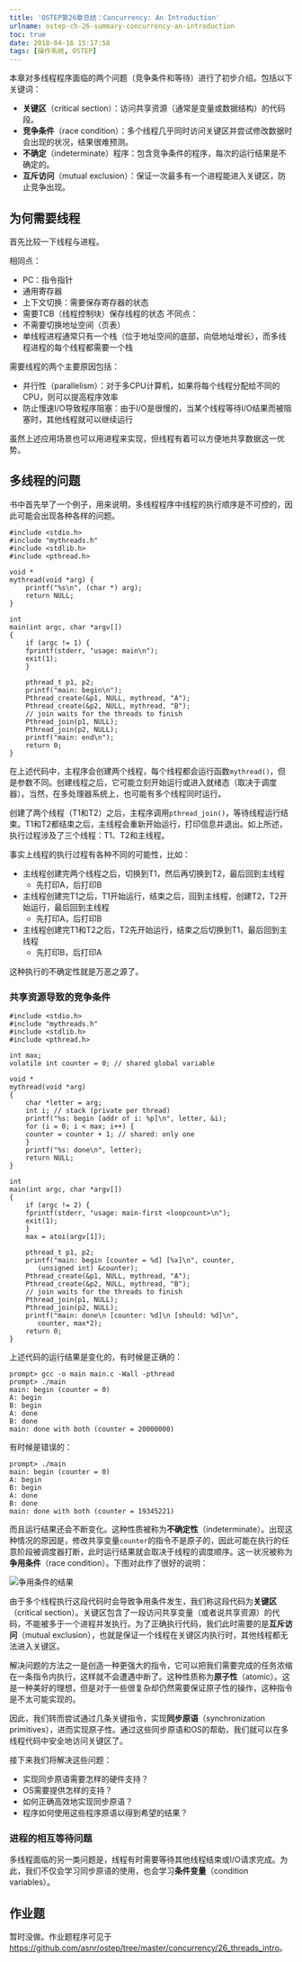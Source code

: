 ```yaml
---
title: 'OSTEP第26章总结：Concurrency: An Introduction'
urlname: ostep-ch-26-summary-concurrency-an-introduction
toc: true
date: 2018-04-16 15:17:58
tags: [操作系统, OSTEP]
---
```


本章对多线程程序面临的两个问题（竞争条件和等待）进行了初步介绍。包括以下关键词：
* **关键区**（critical section）：访问共享资源（通常是变量或数据结构）的代码段。
* **竞争条件**（race condition）：多个线程几乎同时访问关键区并尝试修改数据时会出现的状况，结果很难预测。
* **不确定**（indeterminate）程序：包含竞争条件的程序，每次的运行结果是不确定的。
* **互斥访问**（mutual exclusion）：保证一次最多有一个进程能进入关键区，防止竞争出现。

## 为何需要线程
首先比较一下线程与进程。

相同点：
* PC：指令指针
* 通用寄存器
* 上下文切换：需要保存寄存器的状态
* 需要TCB（线程控制块）保存线程的状态
不同点：
* 不需要切换地址空间（页表）
* 单线程进程通常只有一个栈（位于地址空间的底部，向低地址增长），而多线程进程的每个线程都需要一个栈

需要线程的两个主要原因包括：
* 并行性（parallelism）：对于多CPU计算机，如果将每个线程分配给不同的CPU，则可以提高程序效率
* 防止慢速I/O导致程序阻塞：由于I/O是很慢的，当某个线程等待I/O结果而被阻塞时，其他线程就可以继续运行

虽然上述应用场景也可以用进程来实现，但线程有着可以方便地共享数据这一优势。

## 多线程的问题
书中首先举了一个例子，用来说明，多线程程序中线程的执行顺序是不可控的，因此可能会出现各种各样的问题。

```
#include <stdio.h>
#include "mythreads.h"
#include <stdlib.h>
#include <pthread.h>

void *
mythread(void *arg) {
    printf("%s\n", (char *) arg);
    return NULL;
}

int
main(int argc, char *argv[])
{                    
    if (argc != 1) {
	fprintf(stderr, "usage: main\n");
	exit(1);
    }

    pthread_t p1, p2;
    printf("main: begin\n");
    Pthread_create(&p1, NULL, mythread, "A");
    Pthread_create(&p2, NULL, mythread, "B");
    // join waits for the threads to finish
    Pthread_join(p1, NULL);
    Pthread_join(p2, NULL);
    printf("main: end\n");
    return 0;
}
```

在上述代码中，主程序会创建两个线程，每个线程都会运行函数`mythread()`，但是参数不同。创建线程之后，它可能立刻开始运行或进入就绪态（取决于调度器）。当然，在多处理器系统上，也可能有多个线程同时运行。

创建了两个线程（T1和T2）之后，主程序调用`pthread_join()`，等待线程运行结束。T1和T2都结束之后，主线程会重新开始运行，打印信息并退出。如上所述，执行过程涉及了三个线程：T1、T2和主线程。

事实上线程的执行过程有各种不同的可能性，比如：
* 主线程创建完两个线程之后，切换到T1，然后再切换到T2，最后回到主线程
  * 先打印A，后打印B
* 主线程创建完T1之后，T1开始运行，结束之后，回到主线程，创建T2，T2开始运行，最后回到主线程
  * 先打印A，后打印B
* 主线程创建完T1和T2之后，T2先开始运行，结束之后切换到T1，最后回到主线程
  * 先打印B，后打印A

这种执行的不确定性就是万恶之源了。

### 共享资源导致的竞争条件
```
#include <stdio.h>
#include "mythreads.h"
#include <stdlib.h>
#include <pthread.h>

int max;
volatile int counter = 0; // shared global variable

void *
mythread(void *arg)
{
    char *letter = arg;
    int i; // stack (private per thread)
    printf("%s: begin [addr of i: %p]\n", letter, &i);
    for (i = 0; i < max; i++) {
	counter = counter + 1; // shared: only one
    }
    printf("%s: done\n", letter);
    return NULL;
}

int
main(int argc, char *argv[])
{                    
    if (argc != 2) {
	fprintf(stderr, "usage: main-first <loopcount>\n");
	exit(1);
    }
    max = atoi(argv[1]);

    pthread_t p1, p2;
    printf("main: begin [counter = %d] [%x]\n", counter,
	   (unsigned int) &counter);
    Pthread_create(&p1, NULL, mythread, "A");
    Pthread_create(&p2, NULL, mythread, "B");
    // join waits for the threads to finish
    Pthread_join(p1, NULL);
    Pthread_join(p2, NULL);
    printf("main: done\n [counter: %d]\n [should: %d]\n",
	   counter, max*2);
    return 0;
}
```

上述代码的运行结果是变化的，有时候是正确的：
```
prompt> gcc -o main main.c -Wall -pthread
prompt> ./main
main: begin (counter = 0)
A: begin
B: begin
A: done
B: done
main: done with both (counter = 20000000)
```
有时候是错误的：
```
prompt> ./main
main: begin (counter = 0)
A: begin
B: begin
A: done
B: done
main: done with both (counter = 19345221)
```
而且运行结果还会不断变化。这种性质被称为**不确定性**（indeterminate）。出现这种情况的原因是，修改共享变量`counter`的指令不是原子的，因此可能在执行的任意阶段被调度器打断，此时运行结果就会取决于线程的调度顺序。这一状况被称为**争用条件**（race condition）。下图对此作了很好的说明：

![争用条件的结果](race-condition.png)

由于多个线程执行这段代码时会导致争用条件发生，我们称这段代码为**关键区**（critical section）。关键区包含了一段访问共享变量（或者说共享资源）的代码，不能被多于一个进程并发执行。为了正确执行代码，我们此时需要的是**互斥访问**（mutual exclusion），也就是保证一个线程在关键区内执行时，其他线程都无法进入关键区。

解决问题的方法之一是创造一种更强大的指令，它可以把我们需要完成的任务浓缩在一条指令内执行，这样就不会遭遇中断了。这种性质称为**原子性**（atomic）。这是一种美好的理想，但是对于一些很复杂却仍然需要保证原子性的操作，这种指令是不太可能实现的。

因此，我们转而尝试通过几条关键指令，实现**同步原语**（synchronization primitives），进而实现原子性。通过这些同步原语和OS的帮助，我们就可以在多线程代码中安全地访问关键区了。

接下来我们将解决这些问题：
* 实现同步原语需要怎样的硬件支持？
* OS需要提供怎样的支持？
* 如何正确高效地实现同步原语？
* 程序如何使用这些程序原语以得到希望的结果？

### 进程的相互等待问题
多线程面临的另一类问题是，线程有时需要等待其他线程结束或I/O请求完成。为此，我们不仅会学习同步原语的使用，也会学习**条件变量**（condition variables）。

## 作业题
暂时没做。作业题程序可见于<https://github.com/asnr/ostep/tree/master/concurrency/26_threads_intro>。
